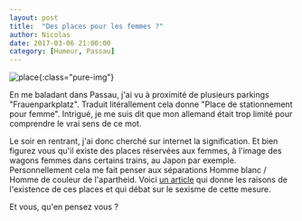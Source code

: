 ```yaml
---
layout: post
title:  "Des places pour les femmes ?"
author: Nicolas
date: 2017-03-06 21:00:00
category: [Humeur, Passau]
---
```

![place]({{site.url}}/img/place_femme.jpg){:class="pure-img"}

En me baladant dans Passau, j'ai vu à proximité de plusieurs parkings "Frauenparkplatz".
Traduit litérallement cela donne "Place de stationnement pour femme". Intrigué, je me
suis dit que mon allemand était trop limité pour comprendre le vrai sens de ce mot.

Le soir en rentrant, j'ai donc cherché sur internet la signification. Et bien figurez
vous qu'il existe des places réservées aux femmes, à l'image des wagons femmes dans
certains trains, au Japon par exemple. Personnellement cela me fait penser aux
séparations Homme blanc / Homme de couleur de l'apartheid. Voici [un article](http://leidenlawblog.nl/articles/the-frauenparkplatz-sexism-or-safety "texte pour le titre, facultatif") qui donne
les raisons de l'existence de ces places et qui débat sur le sexisme de cette mesure.

Et vous, qu'en pensez vous ?



